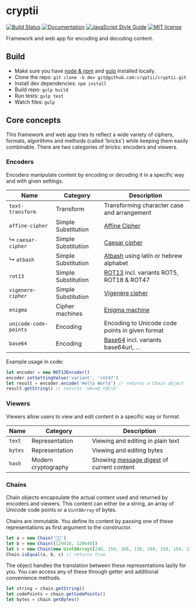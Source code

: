 # cryptii

[![Build Status](https://travis-ci.org/cryptii/cryptii.svg?branch=dev)](https://travis-ci.org/cryptii/cryptii)
[![Documentation](https://v4.cryptii.com/docs/badge.svg)](https://v4.cryptii.com/docs/)
[![JavaScript Style Guide](https://img.shields.io/badge/code_style-standard-brightgreen.svg)](https://standardjs.com)
[![MIT license](https://img.shields.io/badge/license-MIT-blue.svg)](LICENSE.md)

Framework and web app for encoding and decoding content.

## Build

- Make sure you have [node & npm](https://nodejs.org/) and [gulp](http://gulpjs.com/) installed locally.
- Clone the repo: `git clone -b dev git@github.com:cryptii/cryptii.git`
- Install dev dependencies: `npm install`
- Build repo: `gulp build`
- Run tests: `gulp test`
- Watch files: `gulp`

## Core concepts

This framework and web app tries to reflect a wide variety of ciphers, formats, algorithms and methods (called 'bricks') while keeping them easily combinable. There are two categories of bricks: encoders and viewers.

### Encoders

Encoders manipulate content by encoding or decoding it in a specific way and with given settings.

| Name | Category | Description |
| ---- | -------- | ----------- |
| `text-transform` | Transform | Transforming character case and arrangement |
| `affine-cipher` | Simple Substitution | [Affine Cipher](https://en.wikipedia.org/wiki/Affine_cipher) |
| ↳ `caesar-cipher` | Simple Substitution | [Caesar cipher](https://en.wikipedia.org/wiki/Caesar_cipher) |
| ↳ `atbash` | Simple Substitution | [Atbash](https://en.wikipedia.org/wiki/Atbash) using latin or hebrew alphabet |
| `rot13` | Simple Substitution | [ROT13](https://en.wikipedia.org/wiki/ROT13) incl. variants ROT5, ROT18 & ROT47 |
| `vigenere-cipher` | Simple Substitution | [Vigenère cipher](https://en.wikipedia.org/wiki/Vigen%C3%A8re_cipher) |
| `enigma` | Cipher machines | [Enigma machine](https://en.wikipedia.org/wiki/Enigma_machine) |
| `unicode-code-points` | Encoding | Encoding to Unicode code points in given format |
| `base64` | Encoding | [Base64](https://en.wikipedia.org/wiki/Base64) incl. variants base64url, … |

Example usage in code:

```javascript
let encoder = new ROT13Encoder()
encoder.setSettingValue('variant', 'rot47')
let result = encoder.encode('Hello World') // returns a Chain object
result.getString() // returns 'w6==@ (@C=5'
```

### Viewers

Viewers allow users to view and edit content in a specific way or format.

| Name | Category | Description |
| ---- | -------- | ----------- |
| `text` | Representation | Viewing and editing in plain text |
| `bytes` | Representation | Viewing and editing bytes |
| `hash` | Modern cryptography | Showing [message digest](https://en.wikipedia.org/wiki/Cryptographic_hash_function) of current content |

### Chains

Chain objects encapsulate the actual content used and returned by encoders and viewers. This content can either be a string, an array of Unicode code points or a `Uint8Array` of bytes.

Chains are immutable. You define its content by passing one of these representations as first argument to the constructor.

```javascript
let a = new Chain('🦊🚀')
let b = new Chain([129418, 128640])
let c = new Chain(new Uint8Array([240, 159, 166, 138, 240, 159, 154, 128]))
Chain.isEqual(a, b, c) // returns true
```

The object handles the translation between these representations lazily for you. You can access any of these through getter and additional convenience methods.

```javascript
let string = chain.getString()
let codePoints = chain.getCodePoints()
let bytes = chain.getBytes()
```
